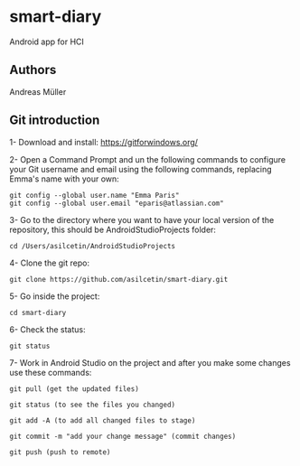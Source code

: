 # smart-diary
Android app for HCI

## Authors
Andreas Müller

## Git introduction
1- Download and install: https://gitforwindows.org/

2- Open a Command Prompt and un the following commands to configure your Git username and email using the following commands, replacing Emma's name with your own:

    git config --global user.name "Emma Paris"
    git config --global user.email "eparis@atlassian.com"

3- Go to the directory where you want to have your local version of the repository, this should be AndroidStudioProjects folder:

    cd /Users/asilcetin/AndroidStudioProjects

4- Clone the git repo:

    git clone https://github.com/asilcetin/smart-diary.git

5- Go inside the project:

    cd smart-diary

6- Check the status:

    git status

7- Work in Android Studio on the project and after you make some changes use these commands:

    git pull (get the updated files)
    
    git status (to see the files you changed)

    git add -A (to add all changed files to stage)

    git commit -m "add your change message" (commit changes)

    git push (push to remote)
